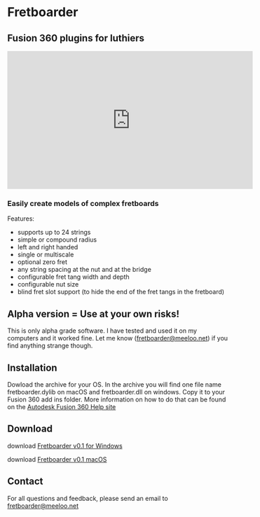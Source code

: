 #  Fretboarder
##  Fusion 360 plugins for luthiers

<iframe width="560" height="315" src="https://www.youtube.com/embed/HSuFJhZLFmo" frameborder="0" allow="autoplay; encrypted-media" allowfullscreen></iframe>

### Easily create models of complex fretboards
Features:
* supports up to 24 strings
* simple or compound radius
* left and right handed
* single or multiscale
* optional zero fret
* any string spacing at the nut and at the bridge
* configurable fret tang width and depth
* configurable nut size
* blind fret slot support (to hide the end of the fret tangs in the fretboard) 

## Alpha version = Use at your own risks!
This is only alpha grade software.
I have tested and used it on my computers and it worked fine. Let me know (<fretboarder@meeloo.net>) if you find anything strange though.  

## Installation
Dowload the archive for your OS. In the archive you will find one file name fretboarder.dylib on macOS and fretboarder.dll on windows. Copy it to your Fusion 360 add ins folder. More information on how to do that can be found on the [Autodesk Fusion 360 Help site](https://knowledge.autodesk.com/support/fusion-360/troubleshooting/caas/sfdcarticles/sfdcarticles/How-to-install-an-ADD-IN-and-Script-in-Fusion-360.html)

## Download
download [Fretboarder v0.1 for Windows](bin/windows/Fretboarder_win_0.1.zip)

download [Fretboarder v0.1 macOS](bin/macOS/Fretboarder_mac_0.1.zip)

## Contact
For all questions and feedback, please send an email to <fretboarder@meeloo.net>


